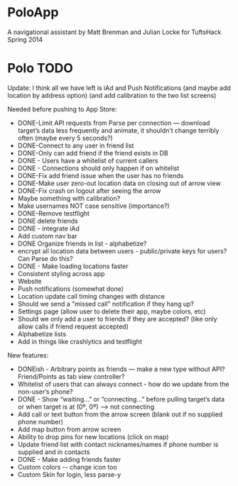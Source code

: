 PoloApp
=======

A navigational assistant by Matt Brenman and Julian Locke for TuftsHack Spring 2014

Polo TODO
=========
Update:
I think all we have left is iAd and Push Notifications 
(and maybe add location by address option)
(and add calibration to the two list screens)

Needed before pushing to App Store:
* DONE-Limit API requests from Parse per connection — download target’s data less frequently and animate, it shouldn’t change terribly often (maybe every 5 seconds?)
* DONE-Connect to any user in friend list
* DONE-Only can add friend if the friend exists in DB
* DONE - Users have a whitelist of current callers
* DONE - Connections should only happen if on whitelist
* DONE-Fix add friend issue when the user has no friends
* DONE-Make user zero-out location data on closing out of arrow view
* DONE-Fix crash on logout after seeing the arrow
* Maybe something with calibration?
* Make usernames NOT case sensitive (importance?)
* DONE-Remove testflight
* DONE delete friends
* DONE - integrate iAd
* Add custom nav bar
* DONE Organize friends in list - alphabetize?
* encrypt all location data between users - public/private keys for users? Can Parse do this?
* DONE - Make loading locations faster
* Consistent styling across app
* Website
* Push notifications (somewhat done)
* Location update call timing changes with distance
* Should we send a "missed call" notification if they hang up?
* Settings page (allow user to delete their app, maybe colors, etc)
* Should we only add a user to friends if they are accepted? (like only allow calls if friend request accepted)
* Alphabetize lists
* Add in things like crashlytics and testflight

New features:

* DONEish - Arbitrary points as friends — make a new type without API? Friend/Points as tab view controller?
* Whitelist of users that can always connect - how do we update from the non-user’s phone?
* DONE - Show “waiting…” or “connecting…” before pulling target’s data or when target is at (0º, 0º) —> not connecting
* Add call or text button from the arrow screen (blank out if no supplied phone number)
* Add map button from arrow screen
* Ability to drop pins for new locations (click on map)
* Update friend list with contact nicknames/names if phone number is supplied and in contacts
* DONE - Make adding friends faster
* Custom colors -- change icon too
* Custom Skin for login, less parse-y
